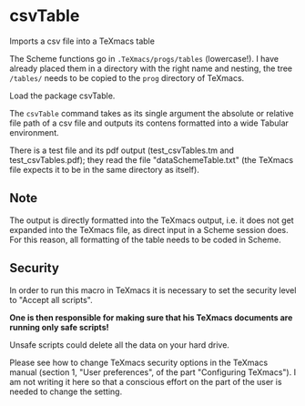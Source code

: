 # csvTable
Imports a csv file into a TeXmacs table

The Scheme functions go in `.TeXmacs/progs/tables` (lowercase!). I have already placed them in a directory with the right name and nesting, the tree `/tables/` needs to be copied to the `prog` directory of TeXmacs.

Load the package csvTable.

The `csvTable` command takes as its single argument the absolute or relative file path of a csv file and outputs its contens formatted into a wide Tabular environment.

There is a test file and its pdf output (test_csvTables.tm and test_csvTables.pdf); they read the file "dataSchemeTable.txt" (the TeXmacs file expects it to be in the same directory as itself).

## Note

The output is directly formatted into the TeXmacs output, i.e. it does not get expanded into the TeXmacs file, as direct input in a Scheme session does. For this reason, all formatting of the table needs to be coded in Scheme.

## Security

In order to run this macro in TeXmacs it is necessary to set the security level to "Accept all scripts".

**One is then responsible for making sure that his TeXmacs documents are running only safe scripts!** 

Unsafe scripts could delete all the data on your hard drive.

Please see how to change TeXmacs security options in the TeXmacs manual (section 1, "User preferences", of the part "Configuring TeXmacs"). I am not writing it here so that a conscious effort on the part of the user is needed to change the setting.
